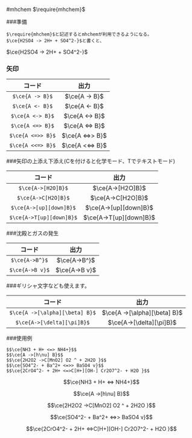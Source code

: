#mhchem
$\require{mhchem}$

###準備
```
$\require{mhchem}$と記述するとmhchemが利用できるようになる。
$\ce{H2SO4 -> 2H+ + SO4^2-}$と書くと、
```

$\ce{H2SO4 -> 2H+ + SO4^2-}$

### 矢印

|コード|出力|
|:-----------:|:---------------:|
|`$\ce{A -> B}$`|$\ce{A -> B}$|
|`$\ce{A <- B}$`|$\ce{A <- B}$|
|`$\ce{A <-> B}$`|$\ce{A <-> B}$|
|`$\ce{A <=> B}$`|$\ce{A <=> B}$|
|`$\ce{A <=>> B}$`|$\ce{A <=>> B}$|
|`$\ce{A <<=> B}$`|$\ce{A <<=> B}$|

###矢印の上添え下添え(Cを付けると化学モード、Tでテキストモード)

|コード|出力|
|:-:|:-:|
|`$\ce{A->[H2O]B}$`|$\ce{A->[H2O]B}$|
|`$\ce{A->C[H2O]B}$`|$\ce{A->C[H2O]B}$|
|`$\ce{A->[up][down]B}$`|$\ce{A->[up][down]B}$|
|`$\ce{A->T[up][down]B}$`|$\ce{A->T[up][down]B}$|

###沈殿とガスの発生

|コード|出力|
|:-:|:-:|
|`$\ce{A->B^}$`|$\ce{A->B^}$|
|`$\ce{A->B v}$`|$\ce{A->B v}$|

###ギリシャ文字なども使えます。

|コード|出力|
|:-:|:-:|
|`$\ce{A ->[\alpha][\beta] B}$`|$\ce{A ->[\alpha][\beta] B}$|
|`$\ce{A->[\delta][\pi]B}$`|$\ce{A->[\delta][\pi]B}$|

###使用例

```
$$\ce{NH3 + H+ <=> NH4+}$$
$$\ce{A ->[h\nu] B}$$
$$\ce{2H2O2 ->C[MnO2] O2 ^ + 2H2O }$$
$$\ce{SO4^2- + Ba^2+ <=>> BaSO4 v}$$  
$$\ce{2CrO4^2- + 2H+ <=>C[H+][OH-] Cr2O7^2- + H2O }$$
```

$$\ce{NH3 + H+ <=> NH4+}$$  

$$\ce{A ->[h\nu] B}$$  

$$\ce{2H2O2 ->C[MnO2] O2 ^ + 2H2O }$$  

$$\ce{SO4^2- + Ba^2+ <=>> BaSO4 v}$$  

$$\ce{2CrO4^2- + 2H+ <=>C[H+][OH-] Cr2O7^2- + H2O }$$